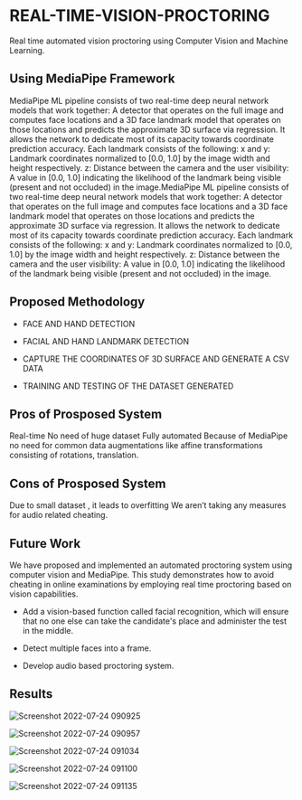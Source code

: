 # REAL-TIME-VISION-PROCTORING

Real time automated vision proctoring using Computer Vision and Machine Learning.

## Using MediaPipe Framework

MediaPipe ML pipeline consists of two real-time deep neural network models that work together: A detector that operates on the full image and computes face locations and a 3D face landmark model that operates on those locations and predicts the approximate 3D surface via regression. It allows the network to dedicate most of its capacity towards coordinate prediction accuracy. Each landmark consists of the following: x and y: Landmark coordinates normalized to [0.0, 1.0] by the image width and height respectively. z: Distance between the camera and the user visibility: A value in [0.0, 1.0] indicating the likelihood of the landmark being visible (present and not occluded) in the image.MediaPipe ML pipeline consists of two real-time deep neural network models that work together: A detector that operates on the full image and computes face locations and a 3D face landmark model that operates on those locations and predicts the approximate 3D surface via regression. It allows the network to dedicate most of its capacity towards coordinate prediction accuracy. Each landmark consists of the following: x and y: Landmark coordinates normalized to [0.0, 1.0] by the image width and height respectively. z: Distance between the camera and the user visibility: A value in [0.0, 1.0] indicating the likelihood of the landmark being visible (present and not occluded) in the image.
## Proposed Methodology

- FACE AND HAND DETECTION

- FACIAL AND HAND LANDMARK DETECTION

- CAPTURE THE COORDINATES OF 3D SURFACE AND GENERATE A CSV DATA

- TRAINING AND TESTING OF THE DATASET GENERATED

## Pros of Prosposed System

Real-time No need of huge dataset Fully automated Because of MediaPipe no need for common data augmentations like affine transformations consisting of rotations, translation.

## Cons of Prosposed System

Due to small dataset , it leads to overfitting We aren’t taking any measures for audio related cheating.

## Future Work

We have proposed and implemented an automated proctoring system using computer vision and MediaPipe. This study demonstrates how to avoid cheating in online examinations by employing real time proctoring based on vision capabilities.

- Add a vision-based function called facial recognition, which will ensure that no one else can take the candidate's place and administer the test in the middle.

- Detect multiple faces into a frame.


- Develop audio based proctoring system.

## Results

![Screenshot 2022-07-24 090925](https://user-images.githubusercontent.com/93306837/180631257-ef5861a7-18af-4ffd-9580-68e671183ec3.png)

![Screenshot 2022-07-24 090957](https://user-images.githubusercontent.com/93306837/180631273-bf4959c2-c548-45ae-97d0-3ec3aa02cbcc.png)

![Screenshot 2022-07-24 091034](https://user-images.githubusercontent.com/93306837/180631278-787c067e-7b13-4b9e-801a-ec04fd5ab2d6.png)

![Screenshot 2022-07-24 091100](https://user-images.githubusercontent.com/93306837/180631281-3b5ba5b6-d61f-4a09-9f37-cfff2be244ec.png)

![Screenshot 2022-07-24 091135](https://user-images.githubusercontent.com/93306837/180631284-efd6dc98-f680-4412-88de-8b2caf5fa1f5.png)











